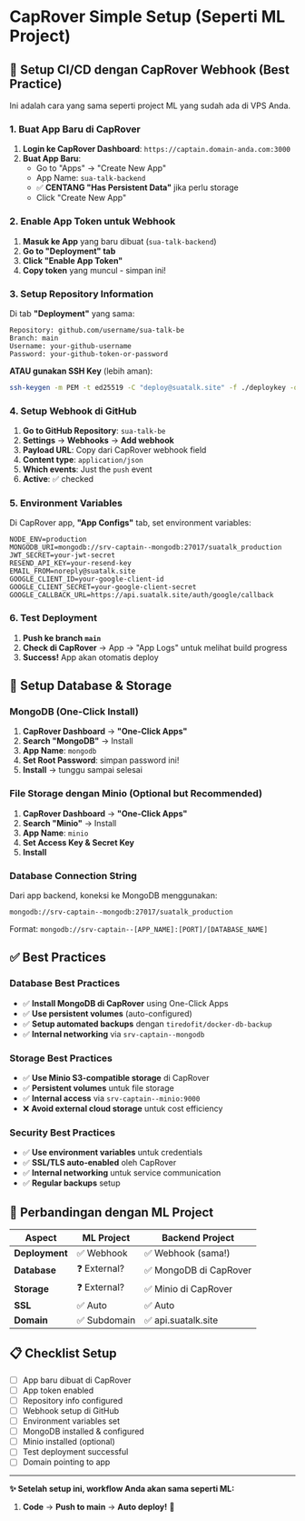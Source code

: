 # CapRover Simple Setup (Seperti ML Project)

## 🚀 Setup CI/CD dengan CapRover Webhook (Best Practice)

Ini adalah cara yang sama seperti project ML yang sudah ada di VPS Anda.

### 1. Buat App Baru di CapRover

1. **Login ke CapRover Dashboard**: `https://captain.domain-anda.com:3000`
2. **Buat App Baru**:
   - Go to "Apps" → "Create New App"
   - App Name: `sua-talk-backend` 
   - ✅ **CENTANG "Has Persistent Data"** jika perlu storage
   - Click "Create New App"

### 2. Enable App Token untuk Webhook

1. **Masuk ke App** yang baru dibuat (`sua-talk-backend`)
2. **Go to "Deployment" tab**
3. **Click "Enable App Token"**
4. **Copy token** yang muncul - simpan ini!

### 3. Setup Repository Information

Di tab **"Deployment"** yang sama:

```
Repository: github.com/username/sua-talk-be
Branch: main
Username: your-github-username  
Password: your-github-token-or-password
```

**ATAU gunakan SSH Key** (lebih aman):
```bash
ssh-keygen -m PEM -t ed25519 -C "deploy@suatalk.site" -f ./deploykey -q -N ""
```

### 4. Setup Webhook di GitHub

1. **Go to GitHub Repository**: `sua-talk-be`
2. **Settings** → **Webhooks** → **Add webhook**
3. **Payload URL**: Copy dari CapRover webhook field
4. **Content type**: `application/json`
5. **Which events**: Just the `push` event
6. **Active**: ✅ checked

### 5. Environment Variables

Di CapRover app, **"App Configs"** tab, set environment variables:

```env
NODE_ENV=production
MONGODB_URI=mongodb://srv-captain--mongodb:27017/suatalk_production
JWT_SECRET=your-jwt-secret
RESEND_API_KEY=your-resend-key
EMAIL_FROM=noreply@suatalk.site
GOOGLE_CLIENT_ID=your-google-client-id
GOOGLE_CLIENT_SECRET=your-google-client-secret
GOOGLE_CALLBACK_URL=https://api.suatalk.site/auth/google/callback
```

### 6. Test Deployment

1. **Push ke branch `main`**
2. **Check di CapRover** → App → "App Logs" untuk melihat build progress
3. **Success!** App akan otomatis deploy

## 🔧 Setup Database & Storage

### MongoDB (One-Click Install)

1. **CapRover Dashboard** → **"One-Click Apps"**
2. **Search "MongoDB"** → Install
3. **App Name**: `mongodb`
4. **Set Root Password**: simpan password ini!
5. **Install** → tunggu sampai selesai

### File Storage dengan Minio (Optional but Recommended)

1. **CapRover Dashboard** → **"One-Click Apps"**
2. **Search "Minio"** → Install  
3. **App Name**: `minio`
4. **Set Access Key & Secret Key**
5. **Install**

### Database Connection String

Dari app backend, koneksi ke MongoDB menggunakan:
```
mongodb://srv-captain--mongodb:27017/suatalk_production
```

Format: `mongodb://srv-captain--[APP_NAME]:[PORT]/[DATABASE_NAME]`

## ✅ Best Practices

### Database Best Practices
- ✅ **Install MongoDB di CapRover** using One-Click Apps
- ✅ **Use persistent volumes** (auto-configured)  
- ✅ **Setup automated backups** dengan `tiredofit/docker-db-backup`
- ✅ **Internal networking** via `srv-captain--mongodb`

### Storage Best Practices  
- ✅ **Use Minio S3-compatible storage** di CapRover
- ✅ **Persistent volumes** untuk file storage
- ✅ **Internal access** via `srv-captain--minio:9000`
- ❌ **Avoid external cloud storage** untuk cost efficiency

### Security Best Practices
- ✅ **Use environment variables** untuk credentials
- ✅ **SSL/TLS auto-enabled** oleh CapRover
- ✅ **Internal networking** untuk service communication
- ✅ **Regular backups** setup

## 🎯 Perbandingan dengan ML Project

| Aspect | ML Project | Backend Project |
|--------|------------|-----------------|
| **Deployment** | ✅ Webhook | ✅ Webhook (sama!) |
| **Database** | ❓ External? | ✅ MongoDB di CapRover |
| **Storage** | ❓ External? | ✅ Minio di CapRover |
| **SSL** | ✅ Auto | ✅ Auto |
| **Domain** | ✅ Subdomain | ✅ api.suatalk.site |

## 📋 Checklist Setup

- [ ] App baru dibuat di CapRover
- [ ] App token enabled
- [ ] Repository info configured
- [ ] Webhook setup di GitHub
- [ ] Environment variables set
- [ ] MongoDB installed & configured
- [ ] Minio installed (optional)
- [ ] Test deployment successful
- [ ] Domain pointing to app

---

**✨ Setelah setup ini, workflow Anda akan sama seperti ML:**
1. **Code** → **Push to main** → **Auto deploy!** 🚀 